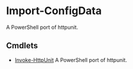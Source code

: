 # Import-ConfigData


A PowerShell port of httpunit.
## Cmdlets


- [Invoke-HttpUnit](Invoke-HttpUnit.md) A PowerShell port of httpunit.
